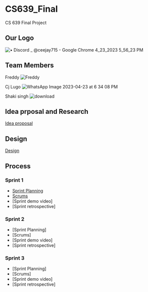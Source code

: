 # CS639_Final
CS 639 Final Project

## Our Logo 


![• Discord _ @ceejay715 - Google Chrome 4_23_2023 5_56_23 PM](https://user-images.githubusercontent.com/78415690/233869566-a6e79a09-0254-4d88-949f-ed83e252dbaf.png)

## Team Members 

Freddy ![Freddy](https://user-images.githubusercontent.com/78415690/233870133-b82a30c9-d901-4edf-9230-947ffdd22962.jpeg)

Cj Lugo ![WhatsApp Image 2023-04-23 at 6 34 08 PM](https://user-images.githubusercontent.com/78415690/233869993-7e4e7ad3-26b6-4f38-beff-bb1b6fd4609e.jpeg)

Shaki singh ![download](https://user-images.githubusercontent.com/78415690/233870195-13f223cb-3f15-4e9b-8066-09b44948ab37.png)

## Idea prposal and Research 

[Idea proposal](https://docs.google.com/document/d/1Gbrn7ix9BgLFeoozGtV-X0wHcAa_KWbpz_kpgK3_TH4/edit)

## Design 

[Design](https://www.figma.com/file/9oYwMClhlH7S1uueCZhORC/Untitled?node-id=0-1&t=BamED1Xe1M9feRd7-0)

## Process 

### Sprint 1 

* [Sprint Planning](https://docs.google.com/document/d/1ZlfdA0GYv4EwY4Q3WgzRPedhIh2oyHHxo5CiuDEIvl8/edit)
* [Scrums](https://docs.google.com/document/d/1-Yl3fZahjLiyeS7mO8Nu5Cr3PFlCQSI72sZKxibKsFk/edit)
* [Sprint demo video]
* [Sprint retrospective]

### Sprint 2 

* [Sprint Planning]
* [Scrums]
* [Sprint demo video]
* [Sprint retrospective]

### Sprint 3
* [Sprint Planning]
* [Scrums]
* [Sprint demo video]
* [Sprint retrospective]
